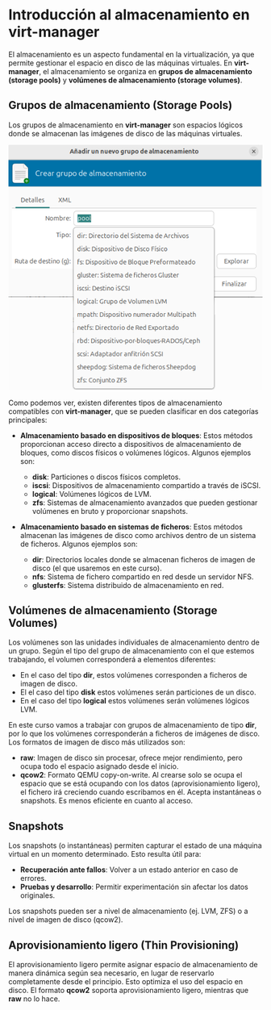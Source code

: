 # Introducción al almacenamiento en virt-manager

El almacenamiento es un aspecto fundamental en la virtualización, ya que permite gestionar el espacio en disco de las máquinas virtuales. En **virt-manager**, el almacenamiento se organiza en **grupos de almacenamiento (storage pools)** y **volúmenes de almacenamiento (storage volumes)**. 

## Grupos de almacenamiento (Storage Pools)
Los grupos de almacenamiento en **virt-manager** son espacios lógicos donde se almacenan las imágenes de disco de las máquinas virtuales. 

![tipos](img/tipos.png)

Como podemos ver, existen diferentes tipos de almacenamiento compatibles con **virt-manager**, que se pueden clasificar en dos categorías principales:

* **Almacenamiento basado en dispositivos de bloques**: Estos métodos proporcionan acceso directo a dispositivos de almacenamiento de bloques, como discos físicos o volúmenes lógicos. Algunos ejemplos son:

    * **disk**: Particiones o discos físicos completos.
    * **iscsi**: Dispositivos de almacenamiento compartido a través de iSCSI.
    * **logical**: Volúmenes lógicos de LVM.
    * **zfs**: Sistemas de almacenamiento avanzados que pueden gestionar volúmenes en bruto y proporcionar snapshots.

* **Almacenamiento basado en sistemas de ficheros**: Estos métodos almacenan las imágenes de disco como archivos dentro de un sistema de ficheros. Algunos ejemplos son:

    * **dir**: Directorios locales donde se almacenan ficheros de imagen de disco (el que usaremos en este curso).
    * **nfs**: Sistema de fichero compartido en red desde un servidor NFS.
    * **glusterfs**: Sistema distribuido de almacenamiento en red.

## Volúmenes de almacenamiento (Storage Volumes)

Los volúmenes son las unidades individuales de almacenamiento dentro de un grupo. Según el tipo del grupo de almacenamiento con el que estemos trabajando, el volumen corresponderá a elementos diferentes:
* En el caso del tipo **dir**, estos volúmenes corresponden a ficheros de imagen de disco. 
* El el caso del tipo **disk** estos volúmenes serán particiones de un disco.
* En el caso del tipo **logical** estos volúmenes serán volúmenes lógicos LVM.

En este curso vamos a trabajar con grupos de almacenamiento de tipo **dir**, por lo que los volúmenes corresponderán a ficheros de imágenes de disco. Los formatos de imagen de disco más utilizados son:

* **raw**: Imagen de disco sin procesar, ofrece mejor rendimiento, pero ocupa todo el espacio asignado desde el inicio.
* **qcow2**: Formato QEMU copy-on-write. Al crearse solo se ocupa el espacio que se está ocupando con los datos (aprovisionamiento ligero), el fichero irá creciendo cuando escribamos en él. Acepta instantáneas o snapshots. Es menos eficiente en cuanto al acceso.

## Snapshots
Los snapshots (o instantáneas) permiten capturar el estado de una máquina virtual en un momento determinado. Esto resulta útil para:

* **Recuperación ante fallos**: Volver a un estado anterior en caso de errores.
* **Pruebas y desarrollo**: Permitir experimentación sin afectar los datos originales.

Los snapshots pueden ser a nivel de almacenamiento (ej. LVM, ZFS) o a nivel de imagen de disco (qcow2).

## Aprovisionamiento ligero (Thin Provisioning)
El aprovisionamiento ligero permite asignar espacio de almacenamiento de manera dinámica según sea necesario, en lugar de reservarlo completamente desde el principio. Esto optimiza el uso del espacio en disco. El formato **qcow2** soporta aprovisionamiento ligero, mientras que **raw** no lo hace.

